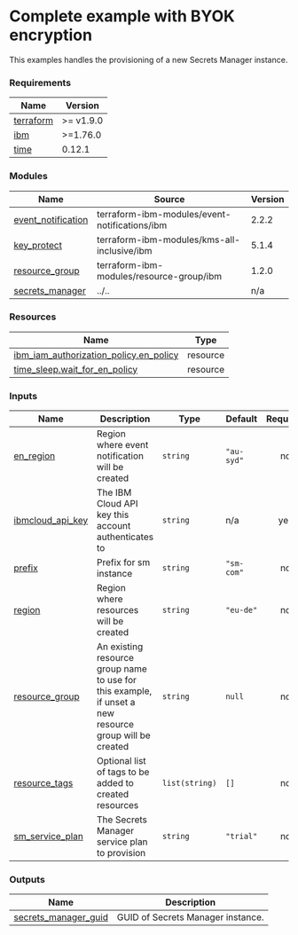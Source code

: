 # Complete example with BYOK encryption

This examples handles the provisioning of a new Secrets Manager instance.

<!-- BEGINNING OF PRE-COMMIT-TERRAFORM DOCS HOOK -->
### Requirements

| Name | Version |
|------|---------|
| <a name="requirement_terraform"></a> [terraform](#requirement\_terraform) | >= v1.9.0 |
| <a name="requirement_ibm"></a> [ibm](#requirement\_ibm) | >=1.76.0 |
| <a name="requirement_time"></a> [time](#requirement\_time) | 0.12.1 |

### Modules

| Name | Source | Version |
|------|--------|---------|
| <a name="module_event_notification"></a> [event\_notification](#module\_event\_notification) | terraform-ibm-modules/event-notifications/ibm | 2.2.2 |
| <a name="module_key_protect"></a> [key\_protect](#module\_key\_protect) | terraform-ibm-modules/kms-all-inclusive/ibm | 5.1.4 |
| <a name="module_resource_group"></a> [resource\_group](#module\_resource\_group) | terraform-ibm-modules/resource-group/ibm | 1.2.0 |
| <a name="module_secrets_manager"></a> [secrets\_manager](#module\_secrets\_manager) | ../.. | n/a |

### Resources

| Name | Type |
|------|------|
| [ibm_iam_authorization_policy.en_policy](https://registry.terraform.io/providers/IBM-Cloud/ibm/latest/docs/resources/iam_authorization_policy) | resource |
| [time_sleep.wait_for_en_policy](https://registry.terraform.io/providers/hashicorp/time/0.12.1/docs/resources/sleep) | resource |

### Inputs

| Name | Description | Type | Default | Required |
|------|-------------|------|---------|:--------:|
| <a name="input_en_region"></a> [en\_region](#input\_en\_region) | Region where event notification will be created | `string` | `"au-syd"` | no |
| <a name="input_ibmcloud_api_key"></a> [ibmcloud\_api\_key](#input\_ibmcloud\_api\_key) | The IBM Cloud API key this account authenticates to | `string` | n/a | yes |
| <a name="input_prefix"></a> [prefix](#input\_prefix) | Prefix for sm instance | `string` | `"sm-com"` | no |
| <a name="input_region"></a> [region](#input\_region) | Region where resources will be created | `string` | `"eu-de"` | no |
| <a name="input_resource_group"></a> [resource\_group](#input\_resource\_group) | An existing resource group name to use for this example, if unset a new resource group will be created | `string` | `null` | no |
| <a name="input_resource_tags"></a> [resource\_tags](#input\_resource\_tags) | Optional list of tags to be added to created resources | `list(string)` | `[]` | no |
| <a name="input_sm_service_plan"></a> [sm\_service\_plan](#input\_sm\_service\_plan) | The Secrets Manager service plan to provision | `string` | `"trial"` | no |

### Outputs

| Name | Description |
|------|-------------|
| <a name="output_secrets_manager_guid"></a> [secrets\_manager\_guid](#output\_secrets\_manager\_guid) | GUID of Secrets Manager instance. |
<!-- END OF PRE-COMMIT-TERRAFORM DOCS HOOK -->

